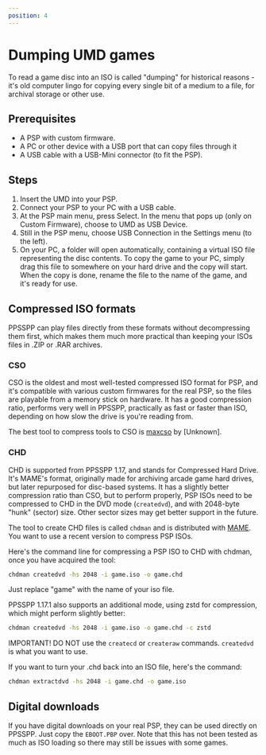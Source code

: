 ```yaml
---
position: 4
---
```

# Dumping UMD games

To read a game disc into an ISO is called "dumping" for historical reasons - it's old computer lingo for copying every single bit of a medium to a file, for archival storage or other use.

## Prerequisites

- A PSP with custom firmware.
- A PC or other device with a USB port that can copy files through it
- A USB cable with a USB-Mini connector (to fit the PSP).

## Steps

1. Insert the UMD into your PSP.
1. Connect your PSP to your PC with a USB cable.
1. At the PSP main menu, press Select. In the menu that pops up (only on Custom Firmware), choose to UMD as USB Device.
1. Still in the PSP menu, choose USB Connection in the Settings menu (to the left).
1. On your PC, a folder will open automatically, containing a virtual ISO file representing the disc contents. To copy the game to your PC, simply drag this file to somewhere on your hard drive and the copy will start. When the copy is done, rename the file to the name of the game, and it's ready for use.

## Compressed ISO formats

PPSSPP can play files directly from these formats without decompressing them first, which makes them much more practical than keeping your ISOs files in .ZIP or .RAR archives.

### CSO

CSO is the oldest and most well-tested compressed ISO format for PSP, and it's compatible with various custom firmwares for the real PSP, so the files are playable from a memory stick on hardware. It has a good compression ratio, performs very well in PPSSPP, practically as fast or faster than ISO, depending on how slow the drive is you're reading from.

The best tool to compress tools to CSO is [maxcso](https://github.com/unknownbrackets/maxcso/releases) by \[Unknown\].

### CHD

CHD is supported from PPSSPP 1.17, and stands for Compressed Hard Drive. It's MAME's format, originally made for archiving arcade game hard drives, but later repurposed for disc-based systems. It has a slightly better compression ratio than CSO, but to perform properly, PSP ISOs need to be compressed to CHD in the DVD mode (`createdvd`), and with 2048-byte "hunk" (sector) size. Other sector sizes may get better support in the future.

The tool to create CHD files is called `chdman` and is distributed with [MAME](https://www.mamedev.org/release.php). You want to use a recent version to compress PSP ISOs.

Here's the command line for compressing a PSP ISO to CHD with chdman, once you have acquired the tool:

```sh
chdman createdvd -hs 2048 -i game.iso -o game.chd
```

Just replace "game" with the name of your iso file.

PPSSPP 1.17.1 also supports an additional mode, using zstd for compression, which might perform slightly better:

```sh
chdman createdvd -hs 2048 -i game.iso -o game.chd -c zstd
```

IMPORTANT! DO NOT use the `createcd` or `createraw` commands. `createdvd` is what you want to use.

If you want to turn your .chd back into an ISO file, here's the command:

```sh
chdman extractdvd -hs 2048 -i game.chd -o game.iso
```

## Digital downloads

If you have digital downloads on your real PSP, they can be used directly on PPSSPP. Just copy the `EBOOT.PBP` over. Note that this has not been tested as much as ISO loading so there may still be issues with some games.
